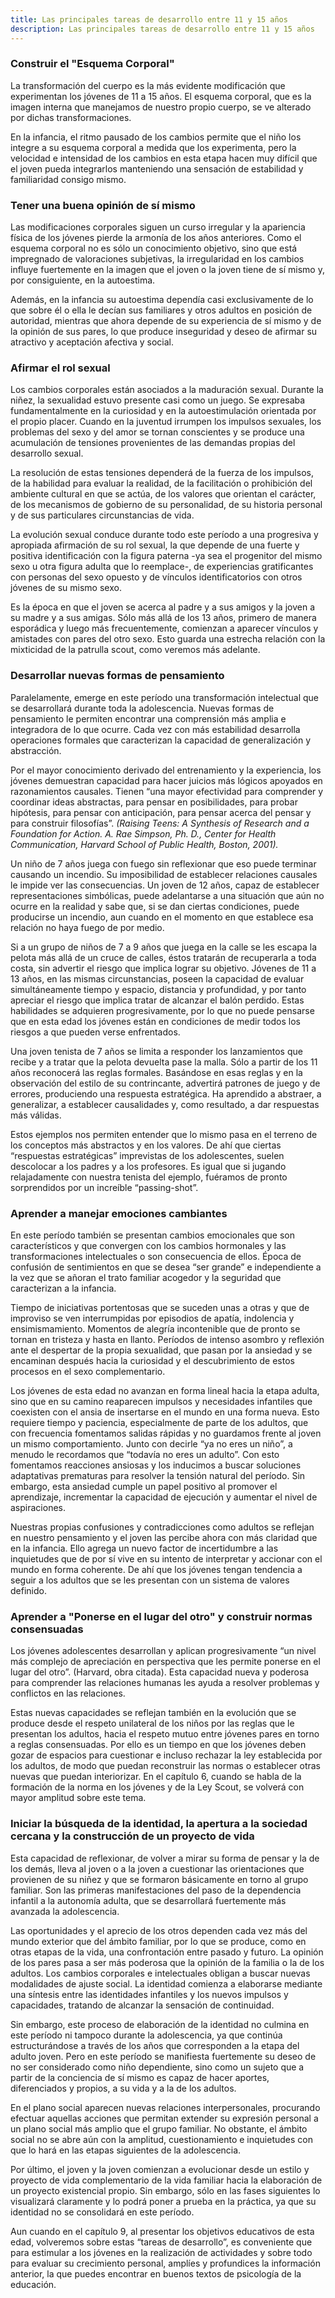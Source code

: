 ```yaml
---
title: Las principales tareas de desarrollo entre 11 y 15 años
description: Las principales tareas de desarrollo entre 11 y 15 años
---
```


### Construir el "Esquema Corporal"

La transformación del cuerpo es la más evidente modificación que experimentan los jóvenes de 11 a 15 años. El esquema corporal, que es la imagen interna que manejamos de nuestro propio cuerpo, se ve alterado por dichas transformaciones.

En la infancia, el ritmo pausado de los cambios permite que el niño los integre a su esquema corporal a medida que los experimenta, pero la velocidad e intensidad de los cambios en esta etapa hacen muy difícil que el joven pueda integrarlos manteniendo una sensación de estabilidad y familiaridad consigo mismo.

### Tener una buena opinión de sí mismo

Las modificaciones corporales siguen un curso irregular y la apariencia física de los jóvenes pierde la armonía de los años anteriores. Como el esquema corporal no es sólo un conocimiento objetivo, sino que está impregnado de valoraciones subjetivas, la irregularidad en los cambios influye fuertemente en la imagen que el joven o la joven tiene de sí mismo y, por consiguiente, en la autoestima.

Además, en la infancia su autoestima dependía casi exclusivamente de lo que sobre él o ella le decían sus familiares y otros adultos en posición de autoridad, mientras que ahora depende de su experiencia de sí mismo y de la opinión de sus pares, lo que produce inseguridad y deseo de afirmar su atractivo y aceptación afectiva y social.

### Afirmar el rol sexual

Los cambios corporales están asociados a la maduración sexual. Durante la niñez, la sexualidad estuvo presente casi como un juego. Se expresaba fundamentalmente en la curiosidad y en la autoestimulación orientada por el propio placer. Cuando en la juventud irrumpen los impulsos sexuales, los problemas del sexo y del amor se tornan conscientes y se produce una acumulación de tensiones provenientes de las demandas propias del desarrollo sexual.

La resolución de estas tensiones dependerá de la fuerza de los impulsos, de la habilidad para evaluar la realidad, de la facilitación o prohibición del ambiente cultural en que se actúa, de los valores que orientan el carácter, de los mecanismos de gobierno de su personalidad, de su historia personal y de sus particulares circunstancias de vida.

La evolución sexual conduce durante todo este período a una progresiva y apropiada afirmación de su rol sexual, la que depende de una fuerte y positiva identificación con la figura paterna -ya sea el progenitor del mismo sexo u otra figura adulta que lo reemplace-, de experiencias gratificantes con personas del sexo opuesto y de vínculos identificatorios con otros jóvenes de su mismo sexo.

Es la época en que el joven se acerca al padre y a sus amigos y la joven a su madre y a sus amigas. Sólo más allá de los 13 años, primero de manera esporádica y luego más frecuentemente, comienzan a aparecer vínculos y amistades con pares del otro sexo. Esto guarda una estrecha relación con la mixticidad de la patrulla scout, como veremos más adelante.

### Desarrollar nuevas formas de pensamiento

Paralelamente, emerge en este período una transformación intelectual que se desarrollará durante toda la adolescencia. Nuevas formas de pensamiento le permiten encontrar una comprensión más amplia e integradora de lo que ocurre. Cada vez con más estabilidad desarrolla operaciones formales que caracterizan la capacidad de generalización y abstracción.

Por el mayor conocimiento derivado del entrenamiento y la experiencia, los jóvenes demuestran capacidad para hacer juicios más lógicos apoyados en razonamientos causales. Tienen “una mayor efectividad para comprender y coordinar ideas abstractas, para pensar en posibilidades, para probar hipótesis, para pensar con anticipación, para pensar acerca del pensar y para construir filosofías”. *(Raising Teens: A Synthesis of Research and a Foundation for Action. A. Rae Simpson, Ph. D., Center for Health Communication, Harvard School of Public Health, Boston, 2001).*

Un niño de 7 años juega con fuego sin reflexionar que eso puede terminar causando un incendio. Su imposibilidad de establecer relaciones causales le impide ver las consecuencias. Un joven de 12 años, capaz de establecer representaciones simbólicas, puede adelantarse a una situación que aún no ocurre en la realidad y sabe que, si se dan ciertas condiciones, puede producirse un incendio, aun cuando en el momento en que establece esa relación no haya fuego de por medio.

Si a un grupo de niños de 7 a 9 años que juega en la calle se les escapa la pelota más allá de un cruce de calles, éstos tratarán de recuperarla a toda costa, sin advertir el riesgo que implica lograr su objetivo. Jóvenes de 11 a 13 años, en las mismas circunstancias, poseen la capacidad de evaluar simultáneamente tiempo y espacio, distancia y profundidad, y por tanto apreciar el riesgo que implica tratar de alcanzar el balón perdido. Estas habilidades se adquieren progresivamente, por lo que no puede pensarse que en esta edad los jóvenes están en condiciones de medir todos los riesgos a que pueden verse enfrentados.

Una joven tenista de 7 años se limita a responder los lanzamientos que recibe y a tratar que la pelota devuelta pase la malla. Sólo a partir de los 11 años reconocerá las reglas formales. Basándose en esas reglas y en la observación del estilo de su contrincante, advertirá patrones de juego y de errores, produciendo una respuesta estratégica. Ha aprendido a abstraer, a generalizar, a establecer causalidades y, como resultado, a dar respuestas más válidas.

Estos ejemplos nos permiten entender que lo mismo pasa en el terreno de los conceptos más abstractos y en los valores. De ahí que ciertas “respuestas estratégicas” imprevistas de los adolescentes, suelen descolocar a los padres y a los profesores. Es igual que si jugando relajadamente con nuestra tenista del ejemplo, fuéramos de pronto sorprendidos por un increíble “passing-shot”.

### Aprender a manejar emociones cambiantes

En este período también se presentan cambios emocionales que son característicos y que convergen con los cambios hormonales y las transformaciones intelectuales o son consecuencia de ellos. Época de confusión de sentimientos en que se desea “ser grande” e independiente a la vez que se añoran el trato familiar acogedor y la seguridad que caracterizan a la infancia.

Tiempo de iniciativas portentosas que se suceden unas a otras y que de improviso se ven interrumpidas por episodios de apatía, indolencia y ensimismamiento. Momentos de alegría incontenible que de pronto se tornan en tristeza y hasta en llanto. Períodos de intenso asombro y reflexión ante el despertar de la propia sexualidad, que pasan por la ansiedad y se encaminan después hacia la curiosidad y el descubrimiento de estos procesos en el sexo complementario.

Los jóvenes de esta edad no avanzan en forma lineal hacia la etapa adulta, sino que en su camino reaparecen impulsos y necesidades infantiles que coexisten con el ansia de insertarse en el mundo en una forma nueva. Esto requiere tiempo y paciencia, especialmente de parte de los adultos, que con frecuencia fomentamos salidas rápidas y no guardamos frente al joven un mismo comportamiento. Junto con decirle “ya no eres un niño”, a menudo le recordamos que “todavía no eres un adulto”. Con esto fomentamos reacciones ansiosas y los inducimos a buscar soluciones adaptativas prematuras para resolver la tensión natural del período. Sin embargo, esta ansiedad cumple un papel positivo al promover el aprendizaje, incrementar la capacidad de ejecución y aumentar el nivel de aspiraciones.

Nuestras propias confusiones y contradicciones como adultos se reflejan en nuestro pensamiento y el joven las percibe ahora con más claridad que en la infancia. Ello agrega un nuevo factor de incertidumbre a las inquietudes que de por sí vive en su intento de interpretar y accionar con el mundo en forma coherente. De ahí que los jóvenes tengan tendencia a seguir a los adultos que se les presentan con un sistema de valores definido.

### Aprender a "Ponerse en el lugar del otro" y construir normas consensuadas

Los jóvenes adolescentes desarrollan y aplican progresivamente “un nivel más complejo de apreciación en perspectiva que les permite ponerse en el lugar del otro”. (Harvard, obra citada). Esta capacidad nueva y poderosa para comprender las relaciones humanas les ayuda a resolver problemas y conflictos en las relaciones.

Estas nuevas capacidades se reflejan también en la evolución que se produce desde el respeto unilateral de los niños por las reglas que le presentan los adultos, hacia el respeto mutuo entre jóvenes pares en torno a reglas consensuadas. Por ello es un tiempo en que los jóvenes deben gozar de espacios para cuestionar e incluso rechazar la ley establecida por los adultos, de modo que puedan reconstruir las normas o establecer otras nuevas que puedan interiorizar. En el capítulo 6, cuando se habla de la formación de la norma en los jóvenes y de la Ley Scout, se volverá con mayor amplitud sobre este tema.

### Iniciar la búsqueda de la identidad, la apertura a la sociedad cercana y la construcción de un proyecto de vida

Esta capacidad de reflexionar, de volver a mirar su forma de pensar y la de los demás, lleva al joven o a la joven a cuestionar las orientaciones que provienen de su niñez y que se formaron básicamente en torno al grupo familiar. Son las primeras manifestaciones del paso de la dependencia infantil a la autonomía adulta, que se desarrollará fuertemente más avanzada la adolescencia.

Las oportunidades y el aprecio de los otros dependen cada vez más del mundo exterior que del ámbito familiar, por lo que se produce, como en otras etapas de la vida, una confrontación entre pasado y futuro. La opinión de los pares pasa a ser más poderosa que la opinión de la familia o la de los adultos. Los cambios corporales e intelectuales obligan a buscar nuevas modalidades de ajuste social. La identidad comienza a elaborarse mediante una síntesis entre las identidades infantiles y los nuevos impulsos y capacidades, tratando de alcanzar la sensación de continuidad.

Sin embargo, este proceso de elaboración de la identidad no culmina en este período ni tampoco durante la adolescencia, ya que continúa estructurándose a través de los años que corresponden a la etapa del adulto joven. Pero en este período se manifiesta fuertemente su deseo de no ser considerado como niño dependiente, sino como un sujeto que a partir de la conciencia de sí mismo es capaz de hacer aportes, diferenciados y propios, a su vida y a la de los adultos.

En el plano social aparecen nuevas relaciones interpersonales, procurando efectuar aquellas acciones que permitan extender su expresión personal a un plano social más amplio que el grupo familiar. No obstante, el ámbito social no se abre aún con la amplitud, cuestionamiento e inquietudes con que lo hará en las etapas siguientes de la adolescencia.

Por último, el joven y la joven comienzan a evolucionar desde un estilo y proyecto de vida complementario de la vida familiar hacia la elaboración de un proyecto existencial propio. Sin embargo, sólo en las fases siguientes lo visualizará claramente y lo podrá poner a prueba en la práctica, ya que su identidad no se consolidará en este período.

Aun cuando en el capítulo 9, al presentar los objetivos educativos de esta edad, volveremos sobre estas “tareas de desarrollo”, es conveniente que para estimular a los jóvenes en la realización de actividades y sobre todo para evaluar su crecimiento personal, amplíes y profundices la información anterior, la que puedes encontrar en buenos textos de psicología de la educación.
